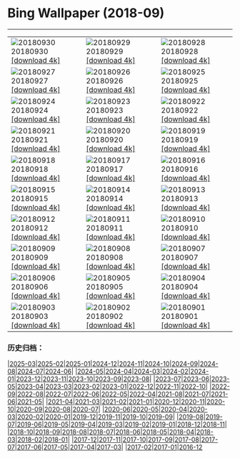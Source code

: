 # Bing Wallpaper (2018-09)
**************

<table><tr><td><img class="wallpaper" src="https://www.bing.com/az/hprichbg/rb/TheLongWalk_EN-US11094733779_1920x1080.jpg" alt="20180930"> 20180930 <a class="wallpaper_link" href="https://www.bing.com/az/hprichbg/rb/TheLongWalk_EN-US11094733779_UHD.jpg">[download 4k]</a></td><td><img class="wallpaper" src="https://www.bing.com/az/hprichbg/rb/GoldBridge_EN-US5579326717_1920x1080.jpg" alt="20180929"> 20180929 <a class="wallpaper_link" href="https://www.bing.com/az/hprichbg/rb/GoldBridge_EN-US5579326717_UHD.jpg">[download 4k]</a></td><td><img class="wallpaper" src="https://www.bing.com/az/hprichbg/rb/SouthernRightFlukes_EN-US12069113412_1920x1080.jpg" alt="20180928"> 20180928 <a class="wallpaper_link" href="https://www.bing.com/az/hprichbg/rb/SouthernRightFlukes_EN-US12069113412_UHD.jpg">[download 4k]</a></td></tr><tr><td><img class="wallpaper" src="https://www.bing.com/az/hprichbg/rb/Shipyard_EN-US13402270249_1920x1080.jpg" alt="20180927"> 20180927 <a class="wallpaper_link" href="https://www.bing.com/az/hprichbg/rb/Shipyard_EN-US13402270249_UHD.jpg">[download 4k]</a></td><td><img class="wallpaper" src="https://www.bing.com/az/hprichbg/rb/JacobHashimoto_EN-US8083666733_1920x1080.jpg" alt="20180926"> 20180926 <a class="wallpaper_link" href="https://www.bing.com/az/hprichbg/rb/JacobHashimoto_EN-US8083666733_UHD.jpg">[download 4k]</a></td><td><img class="wallpaper" src="https://www.bing.com/az/hprichbg/rb/GiantSequoia_EN-US11110971924_1920x1080.jpg" alt="20180925"> 20180925 <a class="wallpaper_link" href="https://www.bing.com/az/hprichbg/rb/GiantSequoia_EN-US11110971924_UHD.jpg">[download 4k]</a></td></tr><tr><td><img class="wallpaper" src="https://www.bing.com/az/hprichbg/rb/QinhuaiRiver_EN-US9821103929_1920x1080.jpg" alt="20180924"> 20180924 <a class="wallpaper_link" href="https://www.bing.com/az/hprichbg/rb/QinhuaiRiver_EN-US9821103929_UHD.jpg">[download 4k]</a></td><td><img class="wallpaper" src="https://www.bing.com/az/hprichbg/rb/ShenandoahAutumn_EN-US11784755049_1920x1080.jpg" alt="20180923"> 20180923 <a class="wallpaper_link" href="https://www.bing.com/az/hprichbg/rb/ShenandoahAutumn_EN-US11784755049_UHD.jpg">[download 4k]</a></td><td><img class="wallpaper" src="https://www.bing.com/az/hprichbg/rb/MunichTuba_EN-US7797561799_1920x1080.jpg" alt="20180922"> 20180922 <a class="wallpaper_link" href="https://www.bing.com/az/hprichbg/rb/MunichTuba_EN-US7797561799_UHD.jpg">[download 4k]</a></td></tr><tr><td><img class="wallpaper" src="https://www.bing.com/az/hprichbg/rb/ImaginePeace_EN-US12572046001_1920x1080.jpg" alt="20180921"> 20180921 <a class="wallpaper_link" href="https://www.bing.com/az/hprichbg/rb/ImaginePeace_EN-US12572046001_UHD.jpg">[download 4k]</a></td><td><img class="wallpaper" src="https://www.bing.com/az/hprichbg/rb/BlackpoolTowerBallroom_EN-US8455917047_1920x1080.jpg" alt="20180920"> 20180920 <a class="wallpaper_link" href="https://www.bing.com/az/hprichbg/rb/BlackpoolTowerBallroom_EN-US8455917047_UHD.jpg">[download 4k]</a></td><td><img class="wallpaper" src="https://www.bing.com/az/hprichbg/rb/DriftwoodPirate_EN-US12658485553_1920x1080.jpg" alt="20180919"> 20180919 <a class="wallpaper_link" href="https://www.bing.com/az/hprichbg/rb/DriftwoodPirate_EN-US12658485553_UHD.jpg">[download 4k]</a></td></tr><tr><td><img class="wallpaper" src="https://www.bing.com/az/hprichbg/rb/CalidrisCanutus_EN-US8947402764_1920x1080.jpg" alt="20180918"> 20180918 <a class="wallpaper_link" href="https://www.bing.com/az/hprichbg/rb/CalidrisCanutus_EN-US8947402764_UHD.jpg">[download 4k]</a></td><td><img class="wallpaper" src="https://www.bing.com/az/hprichbg/rb/ViewofLiberty_EN-US10323492339_1920x1080.jpg" alt="20180917"> 20180917 <a class="wallpaper_link" href="https://www.bing.com/az/hprichbg/rb/ViewofLiberty_EN-US10323492339_UHD.jpg">[download 4k]</a></td><td><img class="wallpaper" src="https://www.bing.com/az/hprichbg/rb/MonumentFountain_EN-US10536043652_1920x1080.jpg" alt="20180916"> 20180916 <a class="wallpaper_link" href="https://www.bing.com/az/hprichbg/rb/MonumentFountain_EN-US10536043652_UHD.jpg">[download 4k]</a></td></tr><tr><td><img class="wallpaper" src="https://www.bing.com/az/hprichbg/rb/Plexus_EN-US8355091429_1920x1080.jpg" alt="20180915"> 20180915 <a class="wallpaper_link" href="https://www.bing.com/az/hprichbg/rb/Plexus_EN-US8355091429_UHD.jpg">[download 4k]</a></td><td><img class="wallpaper" src="https://www.bing.com/az/hprichbg/rb/BlackBrowed_EN-US10938591456_1920x1080.jpg" alt="20180914"> 20180914 <a class="wallpaper_link" href="https://www.bing.com/az/hprichbg/rb/BlackBrowed_EN-US10938591456_UHD.jpg">[download 4k]</a></td><td><img class="wallpaper" src="https://www.bing.com/az/hprichbg/rb/BurgundyVineyards_EN-US11440624167_1920x1080.jpg" alt="20180913"> 20180913 <a class="wallpaper_link" href="https://www.bing.com/az/hprichbg/rb/BurgundyVineyards_EN-US11440624167_UHD.jpg">[download 4k]</a></td></tr><tr><td><img class="wallpaper" src="https://www.bing.com/az/hprichbg/rb/GustavKlimt_EN-US9730106413_1920x1080.jpg" alt="20180912"> 20180912 <a class="wallpaper_link" href="https://www.bing.com/az/hprichbg/rb/GustavKlimt_EN-US9730106413_UHD.jpg">[download 4k]</a></td><td><img class="wallpaper" src="https://www.bing.com/az/hprichbg/rb/Oculus_EN-US8598115732_1920x1080.jpg" alt="20180911"> 20180911 <a class="wallpaper_link" href="https://www.bing.com/az/hprichbg/rb/Oculus_EN-US8598115732_UHD.jpg">[download 4k]</a></td><td><img class="wallpaper" src="https://www.bing.com/az/hprichbg/rb/Honeycomb_EN-US7568111738_1920x1080.jpg" alt="20180910"> 20180910 <a class="wallpaper_link" href="https://www.bing.com/az/hprichbg/rb/Honeycomb_EN-US7568111738_UHD.jpg">[download 4k]</a></td></tr><tr><td><img class="wallpaper" src="https://www.bing.com/az/hprichbg/rb/RoyalOntarioMuseum_EN-US10362892998_1920x1080.jpg" alt="20180909"> 20180909 <a class="wallpaper_link" href="https://www.bing.com/az/hprichbg/rb/RoyalOntarioMuseum_EN-US10362892998_UHD.jpg">[download 4k]</a></td><td><img class="wallpaper" src="https://www.bing.com/az/hprichbg/rb/TrinityLibrary_EN-US10332583093_1920x1080.jpg" alt="20180908"> 20180908 <a class="wallpaper_link" href="https://www.bing.com/az/hprichbg/rb/TrinityLibrary_EN-US10332583093_UHD.jpg">[download 4k]</a></td><td><img class="wallpaper" src="https://www.bing.com/az/hprichbg/rb/BrazilianPine_EN-US10074166204_1920x1080.jpg" alt="20180907"> 20180907 <a class="wallpaper_link" href="https://www.bing.com/az/hprichbg/rb/BrazilianPine_EN-US10074166204_UHD.jpg">[download 4k]</a></td></tr><tr><td><img class="wallpaper" src="https://www.bing.com/az/hprichbg/rb/Rockhopper_EN-US8893810132_1920x1080.jpg" alt="20180906"> 20180906 <a class="wallpaper_link" href="https://www.bing.com/az/hprichbg/rb/Rockhopper_EN-US8893810132_UHD.jpg">[download 4k]</a></td><td><img class="wallpaper" src="https://www.bing.com/az/hprichbg/rb/SockeyeReturns_EN-US10074301918_1920x1080.jpg" alt="20180905"> 20180905 <a class="wallpaper_link" href="https://www.bing.com/az/hprichbg/rb/SockeyeReturns_EN-US10074301918_UHD.jpg">[download 4k]</a></td><td><img class="wallpaper" src="https://www.bing.com/az/hprichbg/rb/RoundBales_EN-US8640987726_1920x1080.jpg" alt="20180904"> 20180904 <a class="wallpaper_link" href="https://www.bing.com/az/hprichbg/rb/RoundBales_EN-US8640987726_UHD.jpg">[download 4k]</a></td></tr><tr><td><img class="wallpaper" src="https://www.bing.com/az/hprichbg/rb/RCALabor_EN-US13642024056_1920x1080.jpg" alt="20180903"> 20180903 <a class="wallpaper_link" href="https://www.bing.com/az/hprichbg/rb/RCALabor_EN-US13642024056_UHD.jpg">[download 4k]</a></td><td><img class="wallpaper" src="https://www.bing.com/th?id=OHR.VenetianRowing_EN-US5984019010_1920x1080.jpg" alt="20180902"> 20180902 <a class="wallpaper_link" href="https://www.bing.com/th?id=OHR.VenetianRowing_EN-US5984019010_UHD.jpg">[download 4k]</a></td><td><img class="wallpaper" src="https://www.bing.com/az/hprichbg/rb/HighlandDancers_EN-US8960479406_1920x1080.jpg" alt="20180901"> 20180901 <a class="wallpaper_link" href="https://www.bing.com/az/hprichbg/rb/HighlandDancers_EN-US8960479406_UHD.jpg">[download 4k]</a></td></tr></table>

### 历史归档：

|[2025-03](/../2025-03/2025-03.md)|[2025-02](/../2025-02/2025-02.md)|[2025-01](/../2025-01/2025-01.md)|[2024-12](/../2024-12/2024-12.md)|[2024-11](/../2024-11/2024-11.md)|[2024-10](/../2024-10/2024-10.md)|[2024-09](/../2024-09/2024-09.md)|[2024-08](/../2024-08/2024-08.md)|[2024-07](/../2024-07/2024-07.md)|[2024-06](/../2024-06/2024-06.md)|
|[2024-05](/../2024-05/2024-05.md)|[2024-04](/../2024-04/2024-04.md)|[2024-03](/../2024-03/2024-03.md)|[2024-02](/../2024-02/2024-02.md)|[2024-01](/../2024-01/2024-01.md)|[2023-12](/../2023-12/2023-12.md)|[2023-11](/../2023-11/2023-11.md)|[2023-10](/../2023-10/2023-10.md)|[2023-09](/../2023-09/2023-09.md)|[2023-08](/../2023-08/2023-08.md)|
|[2023-07](/../2023-07/2023-07.md)|[2023-06](/../2023-06/2023-06.md)|[2023-05](/../2023-05/2023-05.md)|[2023-04](/../2023-04/2023-04.md)|[2023-03](/../2023-03/2023-03.md)|[2023-02](/../2023-02/2023-02.md)|[2023-01](/../2023-01/2023-01.md)|[2022-12](/../2022-12/2022-12.md)|[2022-11](/../2022-11/2022-11.md)|[2022-10](/../2022-10/2022-10.md)|
|[2022-09](/../2022-09/2022-09.md)|[2022-08](/../2022-08/2022-08.md)|[2022-07](/../2022-07/2022-07.md)|[2022-06](/../2022-06/2022-06.md)|[2022-05](/../2022-05/2022-05.md)|[2022-04](/../2022-04/2022-04.md)|[2021-08](/../2021-08/2021-08.md)|[2021-07](/../2021-07/2021-07.md)|[2021-06](/../2021-06/2021-06.md)|[2021-05](/../2021-05/2021-05.md)|
|[2021-04](/../2021-04/2021-04.md)|[2021-03](/../2021-03/2021-03.md)|[2021-02](/../2021-02/2021-02.md)|[2021-01](/../2021-01/2021-01.md)|[2020-12](/../2020-12/2020-12.md)|[2020-11](/../2020-11/2020-11.md)|[2020-10](/../2020-10/2020-10.md)|[2020-09](/../2020-09/2020-09.md)|[2020-08](/../2020-08/2020-08.md)|[2020-07](/../2020-07/2020-07.md)|
|[2020-06](/../2020-06/2020-06.md)|[2020-05](/../2020-05/2020-05.md)|[2020-04](/../2020-04/2020-04.md)|[2020-03](/../2020-03/2020-03.md)|[2020-02](/../2020-02/2020-02.md)|[2020-01](/../2020-01/2020-01.md)|[2019-12](/../2019-12/2019-12.md)|[2019-11](/../2019-11/2019-11.md)|[2019-10](/../2019-10/2019-10.md)|[2019-09](/../2019-09/2019-09.md)|
|[2019-08](/../2019-08/2019-08.md)|[2019-07](/../2019-07/2019-07.md)|[2019-06](/../2019-06/2019-06.md)|[2019-05](/../2019-05/2019-05.md)|[2019-04](/../2019-04/2019-04.md)|[2019-03](/../2019-03/2019-03.md)|[2019-02](/../2019-02/2019-02.md)|[2019-01](/../2019-01/2019-01.md)|[2018-12](/../2018-12/2018-12.md)|[2018-11](/../2018-11/2018-11.md)|
|[2018-10](/../2018-10/2018-10.md)|[2018-09](/2018-09.md)|[2018-08](/../2018-08/2018-08.md)|[2018-07](/../2018-07/2018-07.md)|[2018-06](/../2018-06/2018-06.md)|[2018-05](/../2018-05/2018-05.md)|[2018-04](/../2018-04/2018-04.md)|[2018-03](/../2018-03/2018-03.md)|[2018-02](/../2018-02/2018-02.md)|[2018-01](/../2018-01/2018-01.md)|
|[2017-12](/../2017-12/2017-12.md)|[2017-11](/../2017-11/2017-11.md)|[2017-10](/../2017-10/2017-10.md)|[2017-09](/../2017-09/2017-09.md)|[2017-08](/../2017-08/2017-08.md)|[2017-07](/../2017-07/2017-07.md)|[2017-06](/../2017-06/2017-06.md)|[2017-05](/../2017-05/2017-05.md)|[2017-04](/../2017-04/2017-04.md)|[2017-03](/../2017-03/2017-03.md)|
|[2017-02](/../2017-02/2017-02.md)|[2017-01](/../2017-01/2017-01.md)|[2016-12](/../2016-12/2016-12.md)